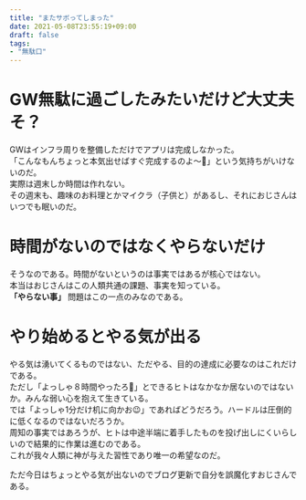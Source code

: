 ```yaml
---
title: "またサボってしまった"
date: 2021-05-08T23:55:19+09:00
draft: false
tags:
- "無駄口"
---
```


# GW無駄に過ごしたみたいだけど大丈夫そ？
GWはインフラ周りを整備しただけでアプリは完成しなかった。  
「こんなもんちょっと本気出せばすぐ完成するのよ〜🤗」という気持ちがいけないのだ。  
実際は週末しか時間は作れない。  
その週末も、趣味のお料理とかマイクラ（子供と）があるし、それにおじさんはいつでも眠いのだ。  

# 時間がないのではなくやらないだけ
そうなのである。時間がないというのは事実ではあるが核心ではない。  
本当はおじさんはこの人類共通の課題、事実を知っている。  
__「やらない事」__ 問題はこの一点のみなのである。  

# やり始めるとやる気が出る
やる気は湧いてくるものではない、ただやる、目的の達成に必要なのはこれだけである。  
ただし「よっしゃ８時間やったろ🤪」とできるヒトはなかなか居ないのではないか。みんな弱い心を抱えて生きている。  
では「よっしゃ1分だけ机に向かお😉」であればどうだろう。ハードルは圧倒的に低くなるのではないだろうか。  
周知の事実ではあろうが、ヒトは中途半端に着手したものを投げ出しにくいらしいので結果的に作業は進むのである。  
これが我々人類に神が与えた習性であり唯一の希望なのだ。  

ただ今日はちょっとやる気が出ないのでブログ更新で自分を誤魔化すおじさんである。  

